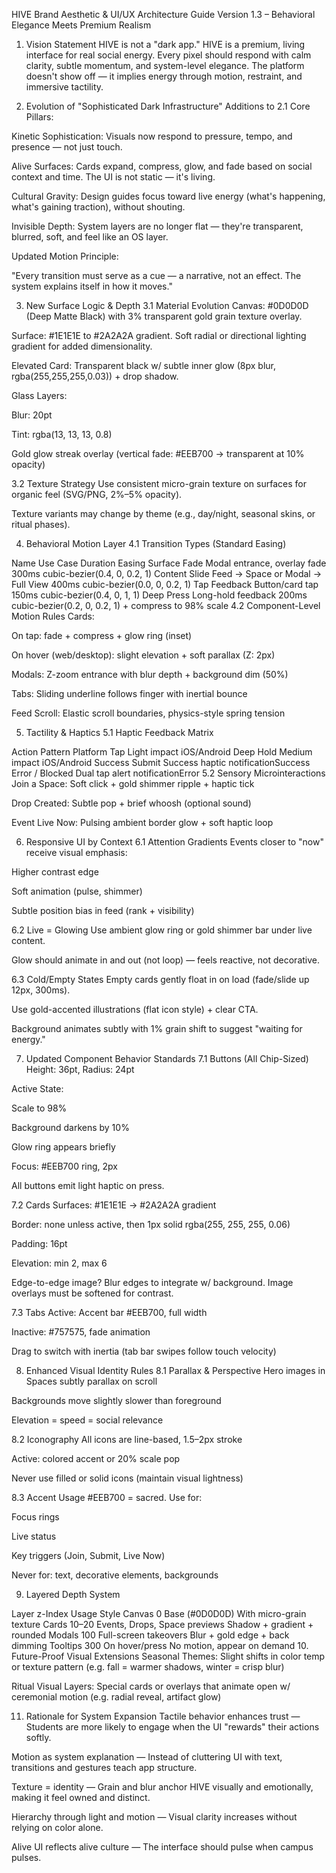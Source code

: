 HIVE Brand Aesthetic & UI/UX Architecture Guide
Version 1.3 – Behavioral Elegance Meets Premium Realism
1. Vision Statement
HIVE is not a "dark app." HIVE is a premium, living interface for real social energy. Every pixel should respond with calm clarity, subtle momentum, and system-level elegance. The platform doesn't show off — it implies energy through motion, restraint, and immersive tactility.

2. Evolution of "Sophisticated Dark Infrastructure"
Additions to 2.1 Core Pillars:

Kinetic Sophistication: Visuals now respond to pressure, tempo, and presence — not just touch.

Alive Surfaces: Cards expand, compress, glow, and fade based on social context and time. The UI is not static — it's living.

Cultural Gravity: Design guides focus toward live energy (what's happening, what's gaining traction), without shouting.

Invisible Depth: System layers are no longer flat — they're transparent, blurred, soft, and feel like an OS layer.

Updated Motion Principle:

"Every transition must serve as a cue — a narrative, not an effect. The system explains itself in how it moves."

3. New Surface Logic & Depth
3.1 Material Evolution
Canvas: #0D0D0D (Deep Matte Black) with 3% transparent gold grain texture overlay.

Surface: #1E1E1E to #2A2A2A gradient. Soft radial or directional lighting gradient for added dimensionality.

Elevated Card: Transparent black w/ subtle inner glow (8px blur, rgba(255,255,255,0.03)) + drop shadow.

Glass Layers:

Blur: 20pt

Tint: rgba(13, 13, 13, 0.8)

Gold glow streak overlay (vertical fade: #EEB700 → transparent at 10% opacity)

3.2 Texture Strategy
Use consistent micro-grain texture on surfaces for organic feel (SVG/PNG, 2%–5% opacity).

Texture variants may change by theme (e.g., day/night, seasonal skins, or ritual phases).

4. Behavioral Motion Layer
4.1 Transition Types (Standard Easing)

Name	Use Case	Duration	Easing
Surface Fade	Modal entrance, overlay fade	300ms	cubic-bezier(0.4, 0, 0.2, 1)
Content Slide	Feed → Space or Modal → Full View	400ms	cubic-bezier(0.0, 0, 0.2, 1)
Tap Feedback	Button/card tap	150ms	cubic-bezier(0.4, 0, 1, 1)
Deep Press	Long-hold feedback	200ms	cubic-bezier(0.2, 0, 0.2, 1) + compress to 98% scale
4.2 Component-Level Motion Rules
Cards:

On tap: fade + compress + glow ring (inset)

On hover (web/desktop): slight elevation + soft parallax (Z: 2px)

Modals: Z-zoom entrance with blur depth + background dim (50%)

Tabs: Sliding underline follows finger with inertial bounce

Feed Scroll: Elastic scroll boundaries, physics-style spring tension

5. Tactility & Haptics
5.1 Haptic Feedback Matrix

Action	Pattern	Platform
Tap	Light impact	iOS/Android
Deep Hold	Medium impact	iOS/Android
Success Submit	Success haptic	notificationSuccess
Error / Blocked	Dual tap alert	notificationError
5.2 Sensory Microinteractions
Join a Space: Soft click + gold shimmer ripple + haptic tick

Drop Created: Subtle pop + brief whoosh (optional sound)

Event Live Now: Pulsing ambient border glow + soft haptic loop

6. Responsive UI by Context
6.1 Attention Gradients
Events closer to "now" receive visual emphasis:

Higher contrast edge

Soft animation (pulse, shimmer)

Subtle position bias in feed (rank + visibility)

6.2 Live = Glowing
Use ambient glow ring or gold shimmer bar under live content.

Glow should animate in and out (not loop) — feels reactive, not decorative.

6.3 Cold/Empty States
Empty cards gently float in on load (fade/slide up 12px, 300ms).

Use gold-accented illustrations (flat icon style) + clear CTA.

Background animates subtly with 1% grain shift to suggest "waiting for energy."

7. Updated Component Behavior Standards
7.1 Buttons (All Chip-Sized)
Height: 36pt, Radius: 24pt

Active State:

Scale to 98%

Background darkens by 10%

Glow ring appears briefly

Focus: #EEB700 ring, 2px

All buttons emit light haptic on press.

7.2 Cards
Surfaces: #1E1E1E → #2A2A2A gradient

Border: none unless active, then 1px solid rgba(255, 255, 255, 0.06)

Padding: 16pt

Elevation: min 2, max 6

Edge-to-edge image? Blur edges to integrate w/ background. Image overlays must be softened for contrast.

7.3 Tabs
Active: Accent bar #EEB700, full width

Inactive: #757575, fade animation

Drag to switch with inertia (tab bar swipes follow touch velocity)

8. Enhanced Visual Identity Rules
8.1 Parallax & Perspective
Hero images in Spaces subtly parallax on scroll

Backgrounds move slightly slower than foreground

Elevation = speed = social relevance

8.2 Iconography
All icons are line-based, 1.5–2px stroke

Active: colored accent or 20% scale pop

Never use filled or solid icons (maintain visual lightness)

8.3 Accent Usage
#EEB700 = sacred. Use for:

Focus rings

Live status

Key triggers (Join, Submit, Live Now)

Never for: text, decorative elements, backgrounds

9. Layered Depth System

Layer	z-Index	Usage	Style
Canvas	0	Base (#0D0D0D)	With micro-grain texture
Cards	10–20	Events, Drops, Space previews	Shadow + gradient + rounded
Modals	100	Full-screen takeovers	Blur + gold edge + back dimming
Tooltips	300	On hover/press	No motion, appear on demand
10. Future-Proof Visual Extensions
Seasonal Themes: Slight shifts in color temp or texture pattern (e.g. fall = warmer shadows, winter = crisp blur)

Ritual Visual Layers: Special cards or overlays that animate open w/ ceremonial motion (e.g. radial reveal, artifact glow)

11. Rationale for System Expansion
Tactile behavior enhances trust — Students are more likely to engage when the UI "rewards" their actions softly.

Motion as system explanation — Instead of cluttering UI with text, transitions and gestures teach app structure.

Texture = identity — Grain and blur anchor HIVE visually and emotionally, making it feel owned and distinct.

Hierarchy through light and motion — Visual clarity increases without relying on color alone.

Alive UI reflects alive culture — The interface should pulse when campus pulses.
